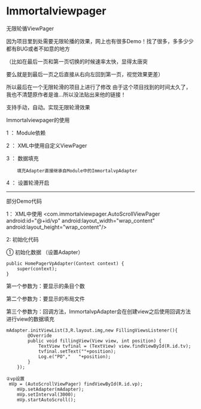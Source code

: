 # Immortalviewpager
无限轮循ViewPager

因为项目里到处需要无限轮播的效果，网上也有很多Demo！找了很多，多多少少都有BUG或者不如意的地方

（比如在最后一页和第一页切换的时候速率太快，显得太唐突 

  要么就是到最后一页之后直接从右向左回到第一页，视觉效果更差）
  
所以最后在一个无限轮滑的项目上进行了修改
由于这个项目找到的时间太久了，我也不清楚原作者是谁...所以没法贴出来他的链接！


支持手动，自动。实现无限轮滑效果

Immortalviewpager的使用

1 ： Module依赖 

2 ： XML中使用自定义ViewPager

3 ： 数据填充 

		填充Adapter直接继承自Module中的ImmortalvpAdapter

4 ： 设置轮滑开启

-----------------------------------------------
部分Demo代码

1： XML中使用
<com.immortalviewpager.AutoScrollViewPager
        android:id="@+id/vp"
        android:layout_width="wrap_content"
        android:layout_height="wrap_content"/>
        

2:  初始化代码

   ① 初始化数据 （设置Adapter）
   
    public HomePagerVpAdapter(Context context) {
        super(context);
    }
   
   第一个参数为：要显示的条目个数
   
   第二个参数为：要显示的布局文件
   
   第三个参数为：回调方法，ImmortalvpAdapter会在创建view之后使用回调方法进行view的数据填充
   
    mAdapter.initViewList(3,R.layout.img,new FillingViewsListener(){
            @Override
            public void fillingView(View view, int position) {
                TextView tvfinal = (TextView) view.findViewById(R.id.tv);
                tvfinal.setText(""+position);
                Log.e("PO","   "+position);
            }
        });
	
	②vp设置
	 mVp = (AutoScrollViewPager) findViewById(R.id.vp);
        mVp.setAdapter(mAdapter);
        mVp.setInterval(3000);
        mVp.startAutoScroll();
  
	

